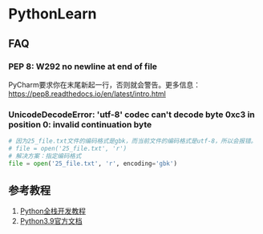 # PythonLearn

## FAQ

### PEP 8: W292 no newline at end of file

PyCharm要求你在末尾新起一行，否则就会警告。更多信息：<https://pep8.readthedocs.io/en/latest/intro.html>

### UnicodeDecodeError: 'utf-8' codec can't decode byte 0xc3 in position 0: invalid continuation byte

```python
# 因为25_file.txt文件的编码格式是gbk，而当前文件的编码格式是utf-8，所以会报错。
# file = open('25_file.txt', 'r')
# 解决方案：指定编码格式
file = open('25_file.txt', 'r', encoding='gbk')
```

## 参考教程

1. [Python全栈开发教程](https://www.bilibili.com/video/BV1wD4y1o7AS)
2. [Python3.9官方文档](https://docs.python.org/3.9/index.html)
